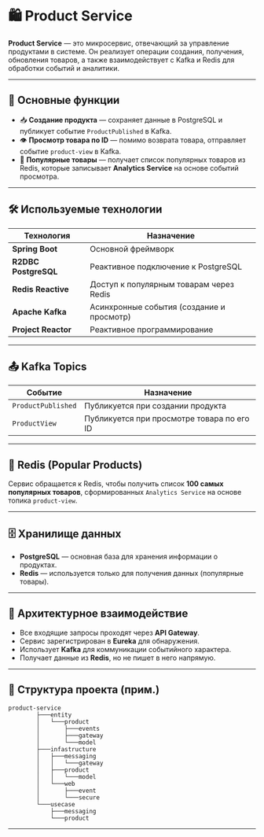 # 🛍️ Product Service

**Product Service** — это микросервис, отвечающий за управление продуктами в системе. Он реализует операции создания, получения, обновления товаров, а также взаимодействует с Kafka и Redis для обработки событий и аналитики.

---

## 📌 Основные функции

- 📥 **Создание продукта** — сохраняет данные в PostgreSQL и публикует событие `ProductPublished` в Kafka.
- 👁️ **Просмотр товара по ID** — помимо возврата товара, отправляет событие `product-view` в Kafka.
- 🧠 **Популярные товары** — получает список популярных товаров из Redis, которые записывает **Analytics Service** на основе событий просмотра.

---

## 🛠️ Используемые технологии

| Технология             | Назначение                                  |
|------------------------|---------------------------------------------|
| **Spring Boot**        | Основной фреймворк                          |
| **R2DBC PostgreSQL**   | Реактивное подключение к PostgreSQL         |
| **Redis Reactive**     | Доступ к популярным товарам через Redis     |
| **Apache Kafka**       | Асинхронные события (создание и просмотр)   |
| **Project Reactor**    | Реактивное программирование                 |

---

## 📤 Kafka Topics

| Событие            | Назначение                                      |
|--------------------|-------------------------------------------------|
| `ProductPublished` | Публикуется при создании продукта               |
| `ProductView`      | Публикуется при просмотре товара по его ID      |

---

## 🧠 Redis (Popular Products)

Сервис обращается к Redis, чтобы получить список **100 самых популярных товаров**, сформированных `Analytics Service` на основе топика `product-view`.

---

## 🗄️ Хранилище данных

- **PostgreSQL** — основная база для хранения информации о продуктах.
- **Redis** — используется только для получения данных (популярные товары).

---

## 🔄 Архитектурное взаимодействие

- Все входящие запросы проходят через **API Gateway**.
- Сервис зарегистрирован в **Eureka** для обнаружения.
- Использует **Kafka** для коммуникации событийного характера.
- Получает данные из **Redis**, но не пишет в него напрямую.

---

## 📂 Структура проекта (прим.)

```
product-service
        ├───entity
        │   └───product
        │       ├───events
        │       ├───gateway
        │       └───model
        ├───infastructure
        │   ├───messaging
        │   │   └───gateway
        │   ├───product
        │   │   └───model
        │   └───web
        │       ├───event
        │       └───secure
        └───usecase
            ├───messaging
            └───product
```

---